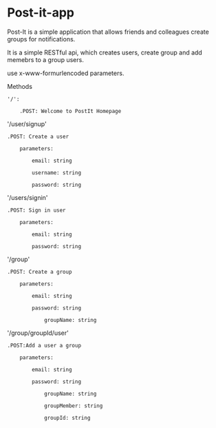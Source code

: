 # Post-it-app
Post-It is a simple application that allows friends and colleagues create groups for notifications.

It is a simple RESTful api, which creates users, create group and add memebrs to a group users.

use x-www-formurlencoded parameters.

Methods

	'/':

		.POST: Welcome to PostIt Homepage
    
    
'/user/signup'

	.POST: Create a user

		parameters:

			email: string

			username: string

			password: string

'/users/signin'

	.POST: Sign in user

		parameters:

			email: string

			password: string

'/group'

	.POST: Create a group

		parameters:

			email: string

			password: string
        
        		groupName: string
        
'/group/groupId/user'
      
 	.POST:Add a user a group

		parameters:

			email: string

			password: string
        
        		groupName: string
        
        		groupMember: string
        
        		groupId: string
      
      



